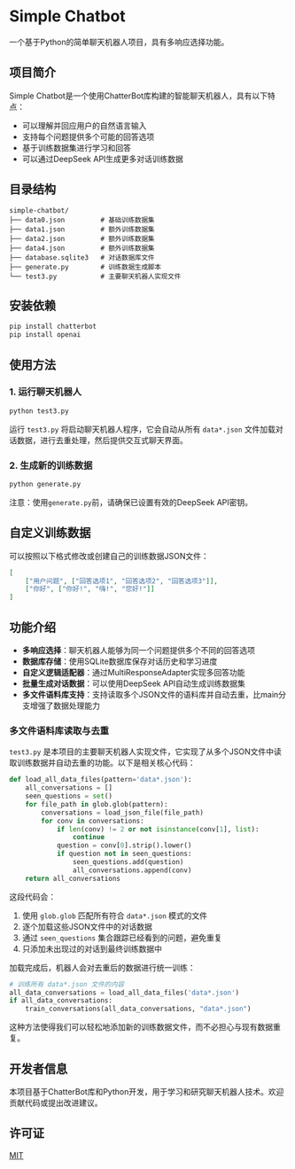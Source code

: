 # Simple Chatbot

一个基于Python的简单聊天机器人项目，具有多响应选择功能。

## 项目简介

Simple Chatbot是一个使用ChatterBot库构建的智能聊天机器人，具有以下特点：
- 可以理解并回应用户的自然语言输入
- 支持每个问题提供多个可能的回答选项
- 基于训练数据集进行学习和回答
- 可以通过DeepSeek API生成更多对话训练数据

## 目录结构

```
simple-chatbot/
├── data0.json         # 基础训练数据集
├── data1.json         # 额外训练数据集
├── data2.json         # 额外训练数据集
├── data4.json         # 额外训练数据集
├── database.sqlite3   # 对话数据库文件
├── generate.py        # 训练数据生成脚本
└── test3.py           # 主要聊天机器人实现文件
```

## 安装依赖

```bash
pip install chatterbot
pip install openai
```

## 使用方法

### 1. 运行聊天机器人

```bash
python test3.py
```

运行 `test3.py` 将启动聊天机器人程序，它会自动从所有 `data*.json` 文件加载对话数据，进行去重处理，然后提供交互式聊天界面。

### 2. 生成新的训练数据

```bash
python generate.py
```

注意：使用`generate.py`前，请确保已设置有效的DeepSeek API密钥。

## 自定义训练数据

可以按照以下格式修改或创建自己的训练数据JSON文件：

```json
[
    ["用户问题", ["回答选项1", "回答选项2", "回答选项3"]],
    ["你好", ["你好!", "嗨!", "您好!"]]
]
```

## 功能介绍

- **多响应选择**：聊天机器人能够为同一个问题提供多个不同的回答选项
- **数据库存储**：使用SQLite数据库保存对话历史和学习进度
- **自定义逻辑适配器**：通过MultiResponseAdapter实现多回答功能
- **批量生成对话数据**：可以使用DeepSeek API自动生成训练数据集
- **多文件语料库支持**：支持读取多个JSON文件的语料库并自动去重，比main分支增强了数据处理能力

### 多文件语料库读取与去重

`test3.py` 是本项目的主要聊天机器人实现文件，它实现了从多个JSON文件中读取训练数据并自动去重的功能。以下是相关核心代码：

```python
def load_all_data_files(pattern='data*.json'):
    all_conversations = []
    seen_questions = set()
    for file_path in glob.glob(pattern):
        conversations = load_json_file(file_path)
        for conv in conversations:
            if len(conv) != 2 or not isinstance(conv[1], list):
                continue
            question = conv[0].strip().lower()
            if question not in seen_questions:
                seen_questions.add(question)
                all_conversations.append(conv)
    return all_conversations
```

这段代码会：
1. 使用 `glob.glob` 匹配所有符合 `data*.json` 模式的文件
2. 逐个加载这些JSON文件中的对话数据
3. 通过 `seen_questions` 集合跟踪已经看到的问题，避免重复
4. 只添加未出现过的对话到最终训练数据中

加载完成后，机器人会对去重后的数据进行统一训练：

```python
# 训练所有 data*.json 文件的内容
all_data_conversations = load_all_data_files('data*.json')
if all_data_conversations:
    train_conversations(all_data_conversations, "data*.json")
```

这种方法使得我们可以轻松地添加新的训练数据文件，而不必担心与现有数据重复。

## 开发者信息

本项目基于ChatterBot库和Python开发，用于学习和研究聊天机器人技术。欢迎贡献代码或提出改进建议。

## 许可证

[MIT](https://choosealicense.com/licenses/mit/)